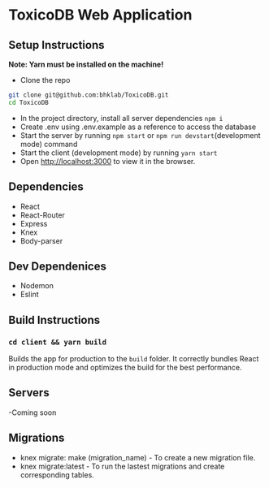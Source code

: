 # ToxicoDB Web Application

## Setup Instructions

**Note: Yarn must be installed on the machine!**

- Clone the repo
  
```bash
git clone git@github.com:bhklab/ToxicoDB.git
cd ToxicoDB
```

- In the project directory, install all server dependencies `npm i`
- Create .env using .env.example as a reference to access the database
- Start the server by running `npm start` or `npm run devstart`(development mode) command
- Start the client (development mode) by running `yarn start`
- Open [http://localhost:3000](http://localhost:3000) to view it in the browser.

## Dependencies

- React
- React-Router
- Express
- Knex
- Body-parser

## Dev Dependenices

- Nodemon
- Eslint

## Build Instructions

### `cd client && yarn build`

Builds the app for production to the `build` folder.
It correctly bundles React in production mode and optimizes the build for the best performance.

## Servers

-Coming soon

## Migrations

- knex migrate: make (migration_name) - To create a new migration file.
- knex migrate:latest - To run the lastest migrations and create corresponding tables.
